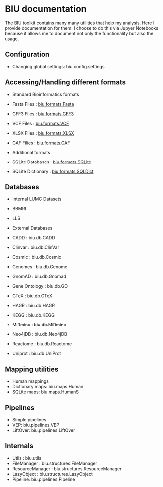 # BIU documentation

The BIU toolkit contains many many utilities that help my analysis. Here I provide documentation for them. I choose to do this via Jupyer Notebooks because it allows me to document not only the functionality but also the usage.

## Configuration

 * Changing global settings: biu.config.settings

## Accessing/Handling different formats
 * Standard Bioinformatics formats
  * Fasta Files : [biu.formats.Fasta](biu.formats.Fasta.ipynb)
  * GFF3 Files :  [biu.formats.GFF3](biu.forbiu.formats.GFF3.ipynb)
  * VCF Files :   [biu.formats.VCF](biu.forbiu.formats.VCF.ipynb)
  * XLSX Files :  [biu.formats.XLSX](biu.forbiu.formats.XLSX.ipynb)
  * GAF Filies :  [biu.formats.GAF](biu.forbiu.formats.GAF.ipynb)

 * Additional formats
  * SQLite Databases :  [biu.formats.SQLite](biu.formats.SQLite.ipynb)
  * SQLite Dictionary : [biu.formats.SQLDict](biu.formats.SQLDict.ipynb)

## Databases

 * Internal LUMC Datasets
  * BBMRI
  * LLS

 * External Databases
  * CADD : biu.db.CADD 
  * Clinvar : biu.db.ClinVar
  * Cosmic : biu.db.Cosmic
  * Genomes : biu.db.Genome
  * GnomAD : biu.db.Gnomad
  * Gene Ontology : biu.db.GO
  * GTeX : biu.db.GTeX
  * HAGR : biu.db.HAGR
  * KEGG : biu.db.KEGG
  * MiRmine : biu.db.MiRmine
  * Neo4jDB : biu.db.Neo4jDB
  * Reactome : biu.db.Reactome
  * Uniprot : biu.db.UniProt

## Mapping utilities

 * Human mappings
  * Dictionary maps: biu.maps.Human
  * SQLite maps: biu.maps.HumanS

## Pipelines

 * Simple pipelines
  * VEP: biu.pipelines.VEP
  * LiftOver: biu.pipelines.LiftOver

## Internals

 * Utils : biu.utils
 * FileManager : biu.structures.FileManager
 * ResourceManager : biu.structures.ResourceManager
 * LazyObject : biu.structures.LazyObject
 * Pipeline: biu.pipelines.Pipeline
